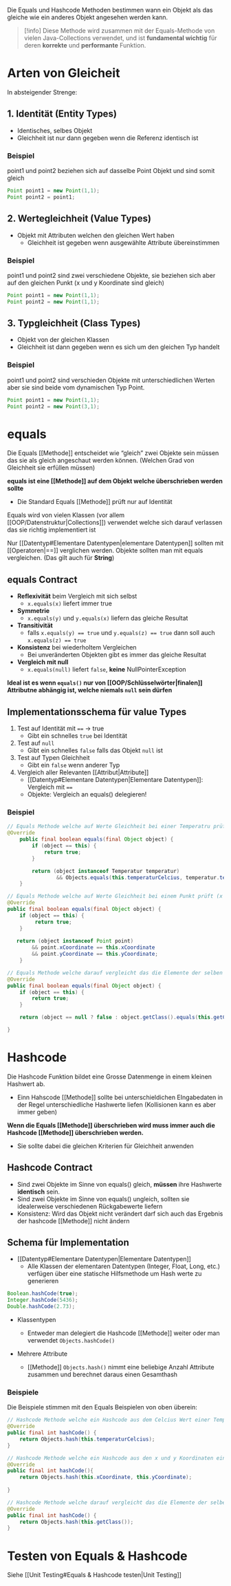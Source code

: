 Die Equals und Hashcode Methoden bestimmen wann ein Objekt als das gleiche wie ein anderes Objekt angesehen werden kann. 
>[!info]
>Diese Methode wird zusammen mit der Equals-Methode von vielen Java-Collections verwendet, und ist **fundamental wichtig** für deren **korrekte** und **performante** Funktion.


# Arten von Gleicheit
In absteigender Strenge: 

## 1. Identität (Entity Types)
- Identisches, selbes Objekt
- Gleichheit ist nur dann gegeben wenn die Referenz identisch ist

### Beispiel
point1 und point2 beziehen sich auf dasselbe Point Objekt und sind somit gleich
```java
Point point1 = new Point(1,1);
Point point2 = point1;
```

## 2. Wertegleichheit (Value Types)
-  Objekt mit Attributen welchen den gleichen Wert haben
	- Gleichheit ist gegeben wenn ausgewählte Attribute übereinstimmen

### Beispiel
point1 und point2 sind zwei verschiedene Objekte, sie beziehen sich aber auf den gleichen Punkt (x und y Koordinate sind gleich)
```java
Point point1 = new Point(1,1);
Point point2 = new Point(1,1);
```
## 3. Typgleichheit (Class Types)
- Objekt von der gleichen Klassen
- Gleichheit ist dann gegeben wenn es sich um den gleichen Typ handelt
### Beispiel
point1 und point2 sind verschieden Objekte mit unterschiedlichen Werten aber sie sind beide vom dynamischen Typ Point. 
```java
Point point1 = new Point(1,1);
Point point2 = new Point(3,1);
```

# equals
Die Equals [[Methode]] entscheidet wie “gleich” zwei Objekte sein müssen das sie als gleich angeschaut werden können. (Welchen Grad von Gleichheit sie erfüllen müssen)

**equals ist eine [[Methode]] auf dem Objekt welche überschrieben werden sollte**
- Die Standard Equals [[Methode]] prüft nur auf Identität

Equals wird von vielen Klassen (vor allem [[OOP/Datenstruktur|Collections]]) verwendet welche sich darauf verlassen das sie richtig implementiert ist

Nur [[Datentyp#Elementare Datentypen|elementare Datentypen]] sollten mit [[Operatoren|==]] verglichen werden. Objekte sollten man mit equals vergleichen. (Das gilt auch für **String**)

## equals Contract

- **Reflexivität** beim Vergleich mit sich selbst
	- `x.equals(x)`  liefert immer true
-  **Symmetrie** 
	- `x.equals(y)` und `y.equals(x)` liefern das gleiche Resultat
- **Transitivität**
	- falls `x.equals(y) == true` und `y.equals(z) == true` dann soll auch `x.equals(z) == true` 
- **Konsistenz** bei wiederholtem Vergleichen
	- Bei unveränderten Objekten gibt es immer das gleiche Resultat
- **Vergleich mit null**
	- `x.equals(null)` liefert `false`, **keine** NullPointerException

**Ideal ist es wenn `equals()` nur von [[OOP/Schlüsselwörter|finalen]] Attributne abhängig ist, welche niemals `null` sein dürfen**
## Implementationsschema für value Types

1. Test auf Identität mit `==`  → true
	- Gibt ein schnelles `true` bei Identität
2. Test auf `null` 
	- Gibt ein schnelles `false` falls das Objekt `null` ist 
3. Test auf Typen Gleichheit
	- Gibt ein `false` wenn anderer Typ
4. Vergleich aller Relevanten [[Attribut|Attribute]]
	- [[Datentyp#Elementare Datentypen|Elementare Datentypen]]: Vergleich mit `==`
	- Objekte: Vergleich an equals() delegieren!

### Beispiel 

```java
// Equals Methode welche auf Werte Gleichheit bei einer Temperatru prüft
@Override
    public final boolean equals(final Object object) {
        if (object == this) {
            return true;
        }

        return (object instanceof Temperatur temperatur)
                && Objects.equals(this.temperaturCelcius, temperatur.temperaturCelcius) == 0;
    }

// Equals Methode welche auf Werte Gleichheit bei einem Punkt prüft (x und y Koordinate)
@Override
public final boolean equals(final Object object) {
    if (object == this) {
         return true;
    }
        
   return (object instanceof Point point) 
        && point.xCoordinate == this.xCoordinate
        && point.yCoordinate == this.yCoordinate;
    }

// Equals Methode welche darauf vergleicht das die Elemente der selben Klassen angehören (Chemische Elemente)
@Override
public final boolean equals(final Object object) {
    if (object == this) {
        return true;
    }

    return (object == null ? false : object.getClass().equals(this.getClass()));

}

```

# Hashcode
Die Hashcode Funktion bildet eine Grosse Datenmenge in einem kleinen Hashwert ab. 
- Einn Hahscode [[Methode]] sollte bei unterschieldichen EIngabedaten in der Regel unterschiedliche Hashwerte liefen (Kollisionen kann es aber immer geben)

**Wenn die Equals [[Methode]] überschrieben wird muss immer auch die Hashcode [[Methode]] überschrieben werden.**
- Sie sollte dabei die gleichen Kriterien für Gleichheit anwenden

## Hashcode Contract
- Sind zwei Objekte im Sinne von equals() gleich, **müssen** ihre Hashwerte **identisch** sein. 
- Sind zwei Objekte im Sinne von equals() ungleich, sollten sie idealerweise verschiedenen Rückgabewerte liefern
- Konsistenz: Wird das Objekt nicht verändert darf sich auch das Ergebnis der hashcode [[Methode]] nicht ändern

## Schema für Implementation
- [[Datentyp#Elementare Datentypen|Elementare Datentypen]]
	- Alle Klassen der elementaren Datentypen (Integer, Float, Long, etc.) verfügen über eine statische Hilfsmethode um Hash werte zu generieren
```java
Boolean.hashCode(true);
Integer.hashCode(5436);
Double.hashCode(2.73);
```

- Klassentypen
	- Entweder man delegiert die Hashcode [[Methode]] weiter oder man verwendet `Objects.hashCode()`

- Mehrere Attribute
	- [[Methode]] `Objects.hash()` nimmt eine beliebige Anzahl Attribute zusammen und berechnet daraus einen Gesamthash

### Beispiele
Die Beispiele stimmen mit den Equals Beispielen von oben überein:
```java
// Hashcode Methode welche ein Hashcode aus dem Celcius Wert einer Temperatur generiert
@Override
public final int hashCode() {
    return Objects.hash(this.temperaturCelcius);
}

// Hashcode Methode welche ein Hashcode aus den x und y Koordinaten eins Punktes generiert
@Override
public final int hashCode(){
	return Objects.hash(this.xCoordinate, this.yCoordinate);
    
}

// Hashcode Methode welche darauf vergleicht das die Elemente der selben Klassen angehören (Chemische Elemente)
@Override
public final int hashCode() {
	return Objects.hash(this.getClass());
}
```

# Testen von Equals & Hashcode
Siehe [[Unit Testing#Equals & Hashcode testen|Unit Testing]] 